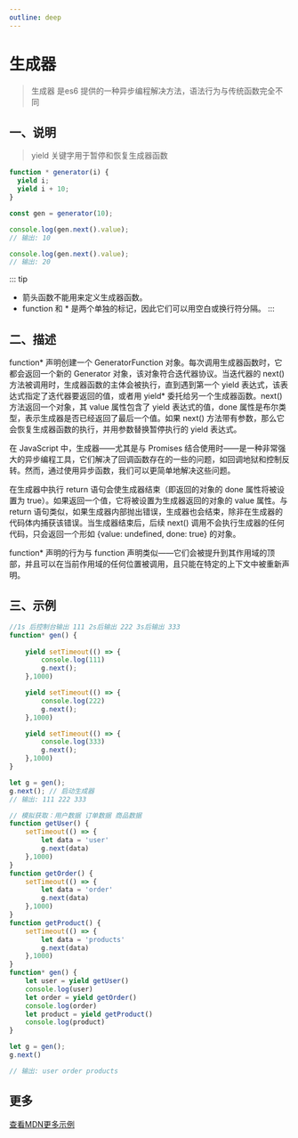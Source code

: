 ```yaml
---
outline: deep
---
```


# 生成器

> 生成器 是es6 提供的一种异步编程解决方法，语法行为与传统函数完全不同

## 一、说明
> yield 关键字用于暂停和恢复生成器函数
```js
function * generator(i) {
  yield i;
  yield i + 10;
}

const gen = generator(10);

console.log(gen.next().value);
// 输出: 10

console.log(gen.next().value);
// 输出: 20
```
::: tip 
- 箭头函数不能用来定义生成器函数。
- function 和 * 是两个单独的标记，因此它们可以用空白或换行符分隔。
:::

## 二、描述

function* 声明创建一个 GeneratorFunction 对象。每次调用生成器函数时，它都会返回一个新的 Generator 对象，该对象符合迭代器协议。当迭代器的 next() 方法被调用时，生成器函数的主体会被执行，直到遇到第一个 yield 表达式，该表达式指定了迭代器要返回的值，或者用 yield* 委托给另一个生成器函数。next() 方法返回一个对象，其 value 属性包含了 yield 表达式的值，done 属性是布尔类型，表示生成器是否已经返回了最后一个值。如果 next() 方法带有参数，那么它会恢复生成器函数的执行，并用参数替换暂停执行的 yield 表达式。

在 JavaScript 中，生成器——尤其是与 Promises 结合使用时——是一种非常强大的异步编程工具，它们解决了回调函数存在的一些的问题，如回调地狱和控制反转。然而，通过使用异步函数，我们可以更简单地解决这些问题。

在生成器中执行 return 语句会使生成器结束（即返回的对象的 done 属性将被设置为 true）。如果返回一个值，它将被设置为生成器返回的对象的 value 属性。与 return 语句类似，如果生成器内部抛出错误，生成器也会结束，除非在生成器的代码体内捕获该错误。当生成器结束后，后续 next() 调用不会执行生成器的任何代码，只会返回一个形如 {value: undefined, done: true} 的对象。

function* 声明的行为与 function 声明类似——它们会被提升到其作用域的顶部，并且可以在当前作用域的任何位置被调用，且只能在特定的上下文中被重新声明。

## 三、示例
```js
//1s 后控制台输出 111 2s后输出 222 3s后输出 333
function* gen() {
    
    yield setTimeout(() => {
        console.log(111)
        g.next();
    },1000)

    yield setTimeout(() => {
        console.log(222)
        g.next();
    },1000)

    yield setTimeout(() => {
        console.log(333)
        g.next();
    },1000)
}

let g = gen();
g.next(); // 启动生成器
// 输出: 111 222 333

// 模拟获取：用户数据 订单数据 商品数据
function getUser() {
    setTimeout(() => {
        let data = 'user'
        g.next(data)
    },1000)
}
function getOrder() {
    setTimeout(() => {
        let data = 'order'
        g.next(data)
    },1000)
}
function getProduct() {
    setTimeout(() => {
        let data = 'products'
        g.next(data)
    },1000)
}
function* gen() {
    let user = yield getUser()
    console.log(user)
    let order = yield getOrder()
    console.log(order)
    let product = yield getProduct()
    console.log(product)
}

let g = gen();
g.next()

// 输出: user order products


```

## 更多
[查看MDN更多示例](https://developer.mozilla.org/zh-CN/docs/Web/JavaScript/Reference/Statements/function*#%E7%A4%BA%E4%BE%8B)
